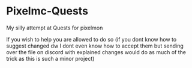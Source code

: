 # Pixelmc-Quests
My silly attempt at Quests for pixelmon


If you wish to help you are allowed to do so (if you dont know how to suggest changed dw I dont even know how to accept them but sending over the file on discord with explained changes would do as much of the trick as this is such a minor project)
